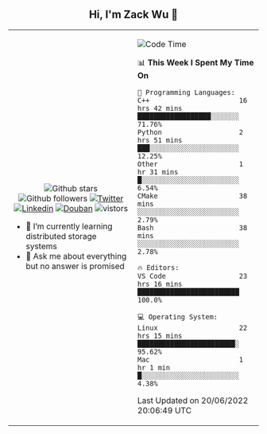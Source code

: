 <h2 align="center"> Hi, I'm Zack Wu 👋 </h2>

<table>
    <tr>
        <td valign="center" width="50%">
            <p align="center">
              <img src="https://img.shields.io/github/stars/izackwu?style=social" alt="Github stars" />
              <img src="https://img.shields.io/github/followers/izackwu?style=social" alt="Github followers" />
              <a href="https://twitter.com/_zackwu"><img src="https://img.shields.io/badge/@__zackwu-1DA1F2?style=flat&logo=Twitter&logoColor=white" alt="Twitter"/></a>
              <a href="https://www.linkedin.com/in/izackwu/?locale=en_US"><img src="https://img.shields.io/badge/@izackwu-0073b1?style=flat&logo=LinkedIn&logoColor=white" alt="Linkedin" /></a>
              <a href="https://www.douban.com/people/keith1"><img src="https://img.shields.io/badge/@keith1-007722?style=flat&logo=Douban&logoColor=white" alt="Douban" /></a>
              <img src="https://visitor-badge.glitch.me/badge?page_id=keithnull" alt="vistors" />
            </p>
            <ul>
                <li>🌱 I’m currently learning distributed storage systems</li>
                <li>💬 Ask me about everything but no answer is promised</li>
            </ul>
        </td>
       <td valign="top" width="50%">
    
<!--START_SECTION:waka-->
![Code Time](http://img.shields.io/badge/Code%20Time-0%20secs-blue)

📊 **This Week I Spent My Time On** 

```text
💬 Programming Languages: 
C++                      16 hrs 42 mins      ██████████████████░░░░░░░   71.76% 
Python                   2 hrs 51 mins       ███░░░░░░░░░░░░░░░░░░░░░░   12.25% 
Other                    1 hr 31 mins        █░░░░░░░░░░░░░░░░░░░░░░░░   6.54% 
CMake                    38 mins             ░░░░░░░░░░░░░░░░░░░░░░░░░   2.79% 
Bash                     38 mins             ░░░░░░░░░░░░░░░░░░░░░░░░░   2.78%

🔥 Editors: 
VS Code                  23 hrs 16 mins      █████████████████████████   100.0%

💻 Operating System: 
Linux                    22 hrs 15 mins      ████████████████████████░   95.62% 
Mac                      1 hr 1 min          █░░░░░░░░░░░░░░░░░░░░░░░░   4.38%

```


 Last Updated on 20/06/2022 20:06:49 UTC
<!--END_SECTION:waka-->
</td></tr>
</table>


